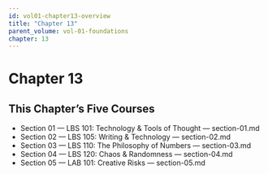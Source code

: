 ```yaml
---
id: vol01-chapter13-overview
title: "Chapter 13"
parent_volume: vol-01-foundations
chapter: 13
---
```


# Chapter 13

## This Chapter’s Five Courses
- Section 01 — LBS 101: Technology & Tools of Thought — section-01.md
- Section 02 — LBS 105: Writing & Technology — section-02.md
- Section 03 — LBS 110: The Philosophy of Numbers — section-03.md
- Section 04 — LBS 120: Chaos & Randomness — section-04.md
- Section 05 — LAB 101: Creative Risks — section-05.md

